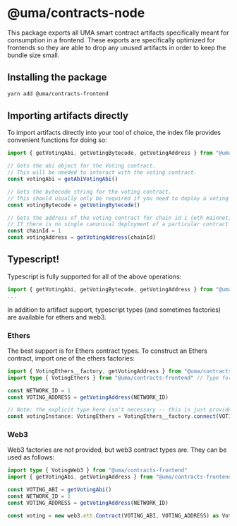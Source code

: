 # @uma/contracts-node

This package exports all UMA smart contract artifacts specifically meant for consumption in a frontend. These exports
are specifically optimized for frontends so they are able to drop any unused artifacts in order to keep the bundle size
small.

## Installing the package

```bash
yarn add @uma/contracts-frontend
```

## Importing artifacts directly

To import artifacts directly into your tool of choice, the index file provides convenient functions for doing so:

```js
import { getVotingAbi, getVotingBytecode, getVotingAddress } from "@uma/contracts-frontend"

// Gets the abi object for the Voting contract.
// This will be needed to interact with the voting contract.
const votingAbi = getAbiVotingAbi()

// Gets the bytecode string for the voting contract.
// This should usually only be required if you need to deploy a voting contract (rare).
const votingBytecode = getVotingBytecode()

// Gets the address of the voting contract for chain id 1 (eth mainnet).
// If there is no single canonical deployment of a particular contract on the network provided, this will fail.
const chainId = 1
const votingAddress = getVotingAddress(chainId)
```

## Typescript!

Typescript is fully supported for all of the above operations:

```ts
import { getVotingAbi, getVotingBytecode, getVotingAddress } from "@uma/contracts-frontend";
...
```

In addition to artifact support, typescript types (and sometimes factories) are available for ethers and web3.

### Ethers

The best support is for Ethers contract types. To construct an Ethers contract, import one of the ethers factories:

```ts
import { VotingEthers__factory, getVotingAddress } from "@uma/contracts-frontend" // Factory to create ethers instance.
import type { VotingEthers } from "@uma/contracts-frontend" // Type for ethers instance.

const NETWORK_ID = 1
const VOTING_ADDRESS = getVotingAddress(NETWORK_ID)

// Note: the explicit type here isn't necessary -- this is just provided to document what VotingEthers is.
const votingInstance: VotingEthers = VotingEthers__factory.connect(VOTING_ADDRESS, providerOrSigner)
```

### Web3

Web3 factories are not provided, but web3 contract types are. They can be used as follows:

```ts
import type { VotingWeb3 } from "@uma/contracts-frontend"
import { getVotingAbi, getVotingAddress } from "@uma/contracts-frontend"

const VOTING_ABI = getVotingAbi()
const NETWORK_ID = 1
const VOTING_ADDRESS = getVotingAddress(NETWORK_ID)

const voting = new web3.eth.Contract(VOTING_ABI, VOTING_ADDRESS) as VotingWeb3
```
